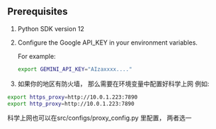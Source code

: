 ## Prerequisites

1. Python SDK version 12
2. Configure the Google API_KEY in your environment variables.

   For example:
   ```bash
   export GEMINI_API_KEY="AIzaxxxx...."
   ```

3. 如果你的地区有防火墙， 那么需要在环境变量中配置好科学上网
例如:
```bash
export https_proxy=http://10.0.1.223:7890
export http_proxy=http://10.0.1.223:7890
```

科学上网也可以在src/configs/proxy_config.py 里配置， 两者选一
